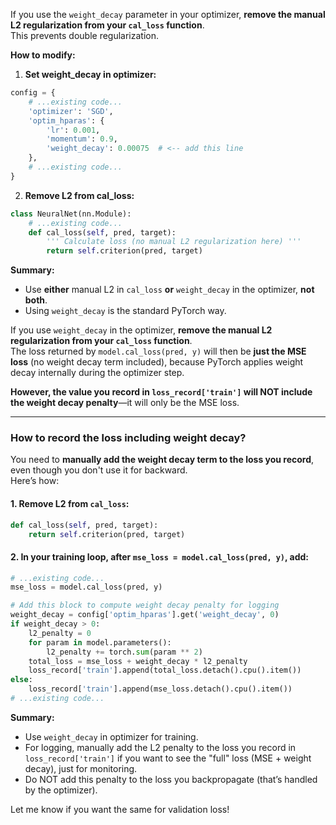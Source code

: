 If you use the `weight_decay` parameter in your optimizer, **remove the manual L2 regularization from your `cal_loss` function**.  
This prevents double regularization.

**How to modify:**

1. **Set weight_decay in optimizer:**
```python
config = {
    # ...existing code...
    'optimizer': 'SGD',
    'optim_hparas': {
        'lr': 0.001,
        'momentum': 0.9,
        'weight_decay': 0.00075  # <-- add this line
    },
    # ...existing code...
}
```

2. **Remove L2 from cal_loss:**
```python
class NeuralNet(nn.Module):
    # ...existing code...
    def cal_loss(self, pred, target):
        ''' Calculate loss (no manual L2 regularization here) '''
        return self.criterion(pred, target)
```

**Summary:**  
- Use **either** manual L2 in `cal_loss` **or** `weight_decay` in the optimizer, **not both**.
- Using `weight_decay` is the standard PyTorch way.


If you use `weight_decay` in the optimizer, **remove the manual L2 regularization from your `cal_loss` function**.  
The loss returned by `model.cal_loss(pred, y)` will then be **just the MSE loss** (no weight decay term included), because PyTorch applies weight decay internally during the optimizer step.

**However, the value you record in `loss_record['train']` will NOT include the weight decay penalty**—it will only be the MSE loss.

---

### **How to record the loss including weight decay?**

You need to **manually add the weight decay term to the loss you record**, even though you don't use it for backward.  
Here’s how:

#### 1. Remove L2 from `cal_loss`:
```python
def cal_loss(self, pred, target):
    return self.criterion(pred, target)
```

#### 2. In your training loop, after `mse_loss = model.cal_loss(pred, y)`, add:
```python
# ...existing code...
mse_loss = model.cal_loss(pred, y)

# Add this block to compute weight decay penalty for logging
weight_decay = config['optim_hparas'].get('weight_decay', 0)
if weight_decay > 0:
    l2_penalty = 0
    for param in model.parameters():
        l2_penalty += torch.sum(param ** 2)
    total_loss = mse_loss + weight_decay * l2_penalty
    loss_record['train'].append(total_loss.detach().cpu().item())
else:
    loss_record['train'].append(mse_loss.detach().cpu().item())
# ...existing code...
```

**Summary:**  
- Use `weight_decay` in optimizer for training.
- For logging, manually add the L2 penalty to the loss you record in `loss_record['train']` if you want to see the "full" loss (MSE + weight decay), just for monitoring.  
- Do NOT add this penalty to the loss you backpropagate (that’s handled by the optimizer).

Let me know if you want the same for validation loss!